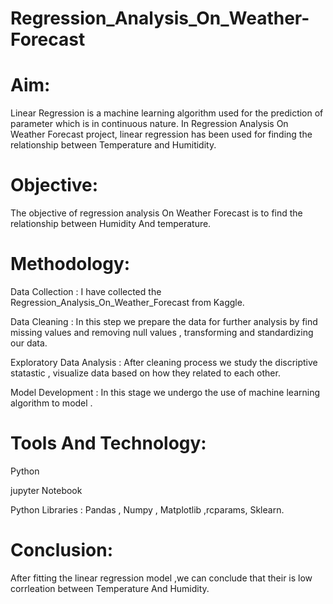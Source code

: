 # Regression_Analysis_On_Weather-Forecast
# Aim:  
Linear Regression is a machine learning algorithm used for the prediction of parameter which is in continuous nature. In Regression Analysis 
On Weather Forecast project, linear regression has been used for finding the relationship between Temperature and Humitidity. 
# Objective:
The objective of regression analysis On Weather Forecast is to find the relationship between Humidity And temperature.
# Methodology:
Data Collection : I have collected the Regression_Analysis_On_Weather_Forecast  from Kaggle.

Data Cleaning : In this step we prepare the data for further analysis by find missing values and removing null values , transforming and standardizing our data.

Exploratory Data Analysis : After cleaning process we study the discriptive statastic , visualize data based on how they related to each other.

Model Development : In this stage we undergo the use of machine learning algorithm to model .
# Tools And Technology:
Python

jupyter Notebook

Python Libraries : Pandas , Numpy , Matplotlib ,rcparams, Sklearn.
# Conclusion:
After fitting the linear regression model ,we can conclude that their is low corrleation between Temperature And Humidity.
